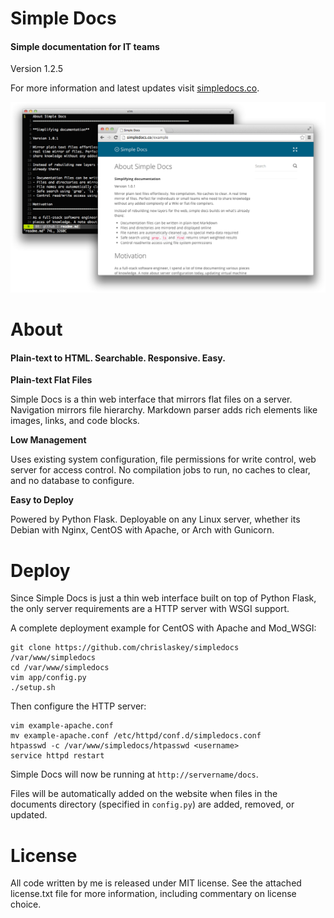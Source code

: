 Simple Docs
================================================================================

#### Simple documentation for IT teams

Version 1.2.5

For more information and latest updates visit
[simpledocs.co](http://simpledocs.co).

![Simple Docs Screenshot](app/static/images/screenshot.png)


About
================================================================================

#### Plain-text to HTML. Searchable. Responsive. Easy.

**Plain-text Flat Files**

Simple Docs is a thin web interface that mirrors flat files on a server.
Navigation mirrors file hierarchy. Markdown parser adds rich elements like
images, links, and code blocks.

**Low Management**

Uses existing system configuration, file permissions for write control, web
server for access control. No compilation jobs to run, no caches to clear, and
no database to configure.

**Easy to Deploy**

Powered by Python Flask. Deployable on any Linux server, whether its Debian
with Nginx, CentOS with Apache, or Arch with Gunicorn.


Deploy
================================================================================

Since Simple Docs is just a thin web interface built on top of Python Flask,
the only server requirements are a HTTP server with WSGI support.

A complete deployment example for CentOS with Apache and Mod_WSGI:

    git clone https://github.com/chrislaskey/simpledocs /var/www/simpledocs
    cd /var/www/simpledocs
    vim app/config.py
    ./setup.sh

Then configure the HTTP server:

    vim example-apache.conf
    mv example-apache.conf /etc/httpd/conf.d/simpledocs.conf
    htpasswd -c /var/www/simpledocs/htpasswd <username>
    service httpd restart

Simple Docs will now be running at `http://servername/docs`.

Files will be automatically added on the website when files in the documents
directory (specified in `config.py`) are added, removed, or updated.


License
================================================================================

All code written by me is released under MIT license. See the attached
license.txt file for more information, including commentary on license choice.
